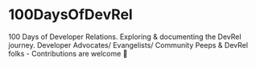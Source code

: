 # 100DaysOfDevRel
100 Days of Developer Relations. Exploring &amp; documenting the DevRel journey. Developer Advocates/ Evangelists/ Community Peeps &amp; DevRel folks - Contributions are welcome 🎉
